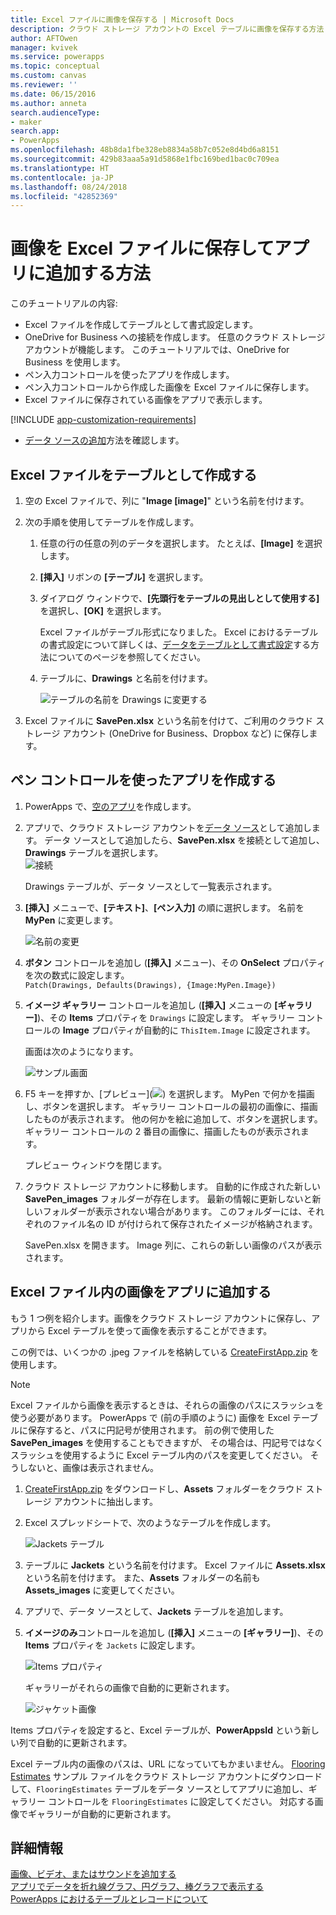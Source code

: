 ```yaml
---
title: Excel ファイルに画像を保存する | Microsoft Docs
description: クラウド ストレージ アカウントの Excel テーブルに画像を保存する方法
author: AFTOwen
manager: kvivek
ms.service: powerapps
ms.topic: conceptual
ms.custom: canvas
ms.reviewer: ''
ms.date: 06/15/2016
ms.author: anneta
search.audienceType:
- maker
search.app:
- PowerApps
ms.openlocfilehash: 48b8da1fbe328eb8834a58b7c052e8d4bd6a8151
ms.sourcegitcommit: 429b83aaa5a91d5868e1fbc169bed1bac0c709ea
ms.translationtype: HT
ms.contentlocale: ja-JP
ms.lasthandoff: 08/24/2018
ms.locfileid: "42852369"
---
```

# <a name="how-to-save-images-in-an-excel-file-and-then-add-these-images-to-your-app"></a>画像を Excel ファイルに保存してアプリに追加する方法

このチュートリアルの内容:

* Excel ファイルを作成してテーブルとして書式設定します。
* OneDrive for Business への接続を作成します。 任意のクラウド ストレージ アカウントが機能します。 このチュートリアルでは、OneDrive for Business を使用します。
* ペン入力コントロールを使ったアプリを作成します。
* ペン入力コントロールから作成した画像を Excel ファイルに保存します。
* Excel ファイルに保存されている画像をアプリで表示します。

[!INCLUDE [app-customization-requirements](../../includes/app-customization-requirements.md)]
* [データ ソースの追加](add-data-connection.md)方法を確認します。

## <a name="create-the-excel-file-as-a-table"></a>Excel ファイルをテーブルとして作成する

1. 空の Excel ファイルで、列に "**Image [image]**" という名前を付けます。
2. 次の手順を使用してテーブルを作成します。    
   
   1. 任意の行の任意の列のデータを選択します。 たとえば、**[Image]** を選択します。
   2. **[挿入]** リボンの **[テーブル]** を選択します。
   3. ダイアログ ウィンドウで、**[先頭行をテーブルの見出しとして使用する]** を選択し、**[OK]** を選択します。
      
      Excel ファイルがテーブル形式になりました。 Excel におけるテーブルの書式設定について詳しくは、[データをテーブルとして書式設定](https://support.office.com/article/Format-an-Excel-table-6789619F-C889-495C-99C2-2F971C0E2370)する方法についてのページを参照してください。
   4. テーブルに、**Drawings** と名前を付けます。  
      
      ![テーブルの名前を Drawings に変更する](./media/tutorial-working-with-images-in-excel/drawings-table.png)
3. Excel ファイルに **SavePen.xlsx** という名前を付けて、ご利用のクラウド ストレージ アカウント (OneDrive for Business、Dropbox など) に保存します。

## <a name="create-an-app-with-the-pen-control"></a>ペン コントロールを使ったアプリを作成する
1. PowerApps で、[空のアプリ](get-started-create-from-blank.md)を作成します。
2. アプリで、クラウド ストレージ アカウントを[データ ソース](add-data-connection.md)として追加します。 データ ソースとして追加したら、**SavePen.xlsx** を接続として追加し、**Drawings** テーブルを選択します。  
   ![接続](./media/tutorial-working-with-images-in-excel/savepen.png)  
   
   Drawings テーブルが、データ ソースとして一覧表示されます。
3. **[挿入]** メニューで、**[テキスト]**、**[ペン入力]** の順に選択します。 名前を **MyPen** に変更します。  
   
   ![名前の変更](./media/tutorial-working-with-images-in-excel/rename-mypen.png)
4. **ボタン** コントロールを追加し (**[挿入]** メニュー)、その **OnSelect** プロパティを次の数式に設定します。  
   `Patch(Drawings, Defaults(Drawings), {Image:MyPen.Image})`
5. **イメージ ギャラリー** コントロールを追加し (**[挿入]** メニューの **[ギャラリー]**)、その **Items** プロパティを `Drawings` に設定します。 ギャラリー コントロールの **Image** プロパティが自動的に `ThisItem.Image` に設定されます。
   
   画面は次のようになります。  
   
   ![サンプル画面](./media/tutorial-working-with-images-in-excel/screen.png)  
6. F5 キーを押すか、[プレビュー]\(![](./media/tutorial-working-with-images-in-excel/preview.png)) を選択します。 MyPen で何かを描画し、ボタンを選択します。 ギャラリー コントロールの最初の画像に、描画したものが表示されます。 他の何かを絵に追加して、ボタンを選択します。 ギャラリー コントロールの 2 番目の画像に、描画したものが表示されます。
   
   プレビュー ウィンドウを閉じます。
7. クラウド ストレージ アカウントに移動します。 自動的に作成された新しい **SavePen_images** フォルダーが存在します。 最新の情報に更新しないと新しいフォルダーが表示されない場合があります。 このフォルダーには、それぞれのファイル名の ID が付けられて保存されたイメージが格納されます。
   
    SavePen.xlsx を開きます。 Image 列に、これらの新しい画像のパスが表示されます。

## <a name="add-the-image-in-an-excel-file-to-your-app"></a>Excel ファイル内の画像をアプリに追加する
もう 1 つ例を紹介します。画像をクラウド ストレージ アカウントに保存し、アプリから Excel テーブルを使って画像を表示することができます。

この例では、いくつかの .jpeg ファイルを格納している [CreateFirstApp.zip](http://pwrappssamples.blob.core.windows.net/samples/CreateFirstApp.zip) を使用します。

> [!NOTE]
> Excel ファイルから画像を表示するときは、それらの画像のパスにスラッシュを使う必要があります。 PowerApps で (前の手順のように) 画像を Excel テーブルに保存すると、パスに円記号が使用されます。 前の例で使用した **SavePen_images** を使用することもできますが、 その場合は、円記号ではなくスラッシュを使用するように Excel テーブル内のパスを変更してください。 そうしないと、画像は表示されません。  

1. [CreateFirstApp.zip](http://pwrappssamples.blob.core.windows.net/samples/CreateFirstApp.zip) をダウンロードし、**Assets** フォルダーをクラウド ストレージ アカウントに抽出します。
2. Excel スプレッドシートで、次のようなテーブルを作成します。
   
    ![Jackets テーブル](./media/tutorial-working-with-images-in-excel/jackets.png)
3. テーブルに **Jackets** という名前を付けます。 Excel ファイルに **Assets.xlsx** という名前を付けます。 また、**Assets** フォルダーの名前も **Assets_images** に変更してください。
4. アプリで、データ ソースとして、**Jackets** テーブルを追加します。  
5. **イメージのみ**コントロールを追加し (**[挿入]** メニューの **[ギャラリー]**)、その **Items** プロパティを `Jackets` に設定します。  
   
    ![Items プロパティ](./media/tutorial-working-with-images-in-excel/items-jackets.png)
   
    ギャラリーがそれらの画像で自動的に更新されます。  
   
    ![ジャケット画像](./media/tutorial-working-with-images-in-excel/images.png)

Items プロパティを設定すると、Excel テーブルが、**PowerAppsId** という新しい列で自動的に更新されます。

Excel テーブル内の画像のパスは、URL になっていてもかまいません。 [Flooring Estimates](http://pwrappssamples.blob.core.windows.net/samples/FlooringEstimates.xlsx) サンプル ファイルをクラウド ストレージ アカウントにダウンロードして、`FlooringEstimates` テーブルをデータ ソースとしてアプリに追加し、ギャラリー コントロールを `FlooringEstimates` に設定してください。 対応する画像でギャラリーが自動的に更新されます。

## <a name="learn-more"></a>詳細情報
[画像、ビデオ、またはサウンドを追加する](add-images-pictures-audio-video.md)  
[アプリでデータを折れ線グラフ、円グラフ、棒グラフで表示する](use-line-pie-bar-chart.md)  
[PowerApps におけるテーブルとレコードについて](working-with-tables.md)


